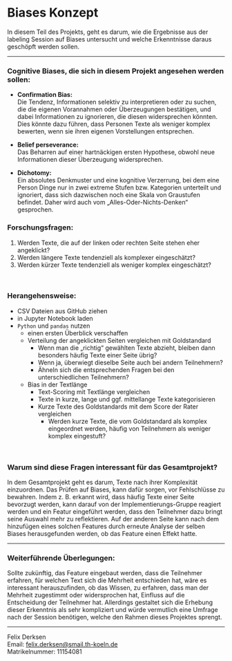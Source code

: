 # Biases Konzept
In diesem Teil des Projekts, geht es darum, wie die Ergebnisse aus der labeling Session auf Biases untersucht und welche Erkenntnisse daraus geschöpft werden sollen.

---
### Cognitive Biases, die sich in diesem Projekt angesehen werden sollen:

-	**Confirmation Bias:** <br>
Die Tendenz, Informationen selektiv zu interpretieren oder zu suchen, die die eigenen Vorannahmen oder Überzeugungen bestätigen, und dabei Informationen zu ignorieren, die diesen widersprechen könnten. Dies könnte dazu führen, dass Personen Texte als weniger komplex bewerten, wenn sie ihren eigenen Vorstellungen entsprechen. 

-	**Belief perseverance:** <br>
Das Beharren auf einer hartnäckigen ersten Hypothese, obwohl neue Informationen dieser Überzeugung widersprechen.

-	**Dichotomy:** <br>
Ein absolutes Denkmuster und eine kognitive Verzerrung, bei dem eine Person Dinge nur in zwei extreme Stufen bzw. Kategorien unterteilt und ignoriert, dass sich dazwischen noch eine Skala von Graustufen befindet. Daher wird auch vom „Alles-Oder-Nichts-Denken“ gesprochen.


### Forschungsfragen:
1.	Werden Texte, die auf der linken oder rechten Seite stehen eher angeklickt?
2.	Werden längere Texte tendenziell als komplexer eingeschätzt?
3.	Werden kürzer Texte tendenziell als weniger komplex eingeschätzt?
<br>

### Herangehensweise:
-	CSV Dateien aus GitHub ziehen
-	in Jupyter Notebook laden
-	`Python` und `pandas` nutzen
    - einen ersten Überblick verschaffen
    - Verteilung der angeklickten Seiten vergleichen mit Goldstandard
        - Wenn man die „richtig“ gewählten Texte abzieht, bleiben dann besonders häufig Texte einer Seite übrig?
        - Wenn ja, überwiegt dieselbe Seite auch bei andern Teilnehmern?
        - Ähneln sich die entsprechenden Fragen bei den unterschiedlichen Teilnehmern?
    - Bias in der Textlänge
        - Text-Scoring mit Textlänge vergleichen
        - Texte in kurze, lange und ggf. mittellange Texte kategorisieren 
        - Kurze Texte des Goldstandards mit dem Score der Rater vergleichen
            - Werden kurze Texte, die vom Goldstandard als komplex eingeordnet werden, häufig von Teilnehmern als weniger komplex eingestuft?
<br>

### Warum sind diese Fragen interessant für das Gesamtprojekt?
In dem Gesamtprojekt geht es darum, Texte nach ihrer Komplexität einzuordnen. Das Prüfen auf Biases, kann dafür sorgen, vor Fehlschlüsse zu bewahren. Indem z. B. erkannt wird, dass häufig Texte einer Seite bevorzugt werden, kann darauf von der Implementierungs-Gruppe reagiert werden und ein Featur eingeführt werden, dass den Teilnehmer dazu bringt seine Auswahl mehr zu reflektieren. Auf der anderen Seite kann nach dem hinzufügen eines solchen Features durch erneute Analyse der selben Biases herausgefunden werden, ob das Feature einen Effekt hatte.  

---
### Weiterführende Überlegungen:
Sollte zukünftig, das Feature eingebaut werden, dass die Teilnehmer erfahren, für welchen Text sich die Mehrheit entschieden hat, wäre es interessant herauszufinden, ob das Wissen, zu erfahren, dass man der Mehrheit zugestimmt oder widersprochen hat, Einfluss auf die Entscheidung der Teilnehmer hat. Allerdings gestaltet sich die Erhebung dieser Erkenntnis als sehr kompliziert und würde vermutlich eine Umfrage nach der Session benötigen, welche den Rahmen dieses Projektes sprengt.

---
Felix Derksen <br>
Email: felix.derksen@smail.th-koeln.de <br>
Matrikelnummer: 11154081

